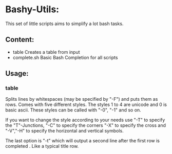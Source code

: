# Bashy-Utils:

This set of little scripts aims to simplify a lot bash tasks.

## Content:
* table Creates a table from input
* complete.sh Basic Bash Completion for all scripts

## Usage:

### table
Splits lines by whitespaces (may be specified by "-F") and 
puts them as rows. Comes with five different styles.
The styles 1 to 4 are unicode and 0 is basic ascii.
These styles can be called with "-0", "-1" and so on.

If you want to change the style according to your needs use
"-T" to specify the "T"-Junctions, "-C" to specify the corners
"-X" to specify the cross and "-V","-H" to specify the 
horizontal and vertical symbols.

The last option is "-t" which will output a second line after 
the first row is completed . Like a typical title row.

